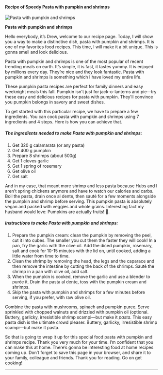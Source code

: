             

#### Recipe of Speedy Pasta with pumpkin and shrimps

![Pasta with pumpkin and shrimps](https://img-global.cpcdn.com/recipes/7132da782d309128/751x532cq70/pasta-with-pumpkin-and-shrimps-recipe-main-photo.jpg)

**Pasta with pumpkin and shrimps**

Hello everybody, it’s Drew, welcome to our recipe page. Today, I will show you a way to make a distinctive dish, pasta with pumpkin and shrimps. It is one of my favorites food recipes. This time, I will make it a bit unique. This is gonna smell and look delicious.

Pasta with pumpkin and shrimps is one of the most popular of recent trending meals on earth. It’s simple, it is fast, it tastes yummy. It is enjoyed by millions every day. They’re nice and they look fantastic. Pasta with pumpkin and shrimps is something which I have loved my entire life.

These pumpkin pasta recipes are perfect for family dinners and easy weeknight meals this fall. Pumpkin isn't just for jack-o-lanterns and pie—try these easy and delicious recipes for pasta with pumpkin. They'll convince you pumpkin belongs in savory and sweet dishes.

To get started with this particular recipe, we have to prepare a few ingredients. You can cook pasta with pumpkin and shrimps using 7 ingredients and 4 steps. Here is how you can achieve that.

##### The ingredients needed to make Pasta with pumpkin and shrimps:

1.  Get 320 g calamarata (or any pasta)
2.  Get 400 g pumpkin
3.  Prepare 8 shrimps (about 500g)
4.  Get 1 cloves garlic
5.  Get 1 spring of rosemary
6.  Get olive oil
7.  Get salt

And in my case, that meant more shrimp and less pasta because Hubs and I aren't spring chickens anymore and have to watch our calories and carbs. Boil the pasta, drain once al dente, then sauté for a few moments alongside the pumpkin and shrimp before serving. This pumpkin pasta is absolutely vegan and packed with veggies and whole grains. Interesting fact my husband would love: Pumpkins are actually fruits! 🙂.

##### Instructions to make Pasta with pumpkin and shrimps:

1.  Prepare the pumpkin cream: clean the pumpkin by removing the peel, cut it into cubes. The smaller you cut them the faster they will cook! In a pan, fry the garlic with the olive oil. Add the diced pumpkin, rosemary, salt and cook for 10-15 minutes with the lid on, until cooked, adding a little water from time to time.
2.  Clean the shrimp by removing the head, the legs and the caparace and then remove the intestine by cutting the back of the shrimps. Sauté the shrimp in a pan with olive oil, add salt.
3.  When the pumpkin is cooked, remove the garlic and use a blender to purée it. Drain the pasta al dente, toss with the pumpkin cream and shrimps.
4.  Skip the pasta with pumpkin and shrimps for a few minutes before serving, if you prefer, with raw olive oil.

Combine the pasta with mushrooms, spinach and pumpkin puree. Serve sprinkled with chopped walnuts and drizzled with pumpkin oil (optional. Buttery, garlicky, irresistible shrimp scampi—but make it _pasta_. This easy pasta dish is the ultimate crowd pleaser. Buttery, garlicky, irresistible shrimp scampi—but make it pasta.

So that is going to wrap it up for this special food pasta with pumpkin and shrimps recipe. Thank you very much for your time. I’m confident that you can make this at home. There’s gonna be interesting food at home recipes coming up. Don’t forget to save this page in your browser, and share it to your family, colleague and friends. Thank you for reading. Go on get cooking!

* * *